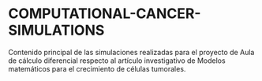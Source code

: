 # COMPUTATIONAL-CANCER-SIMULATIONS
Contenido principal de las simulaciones realizadas para el proyecto de Aula de cálculo diferencial respecto al artículo investigativo de Modelos matemáticos para el crecimiento de células tumorales.
